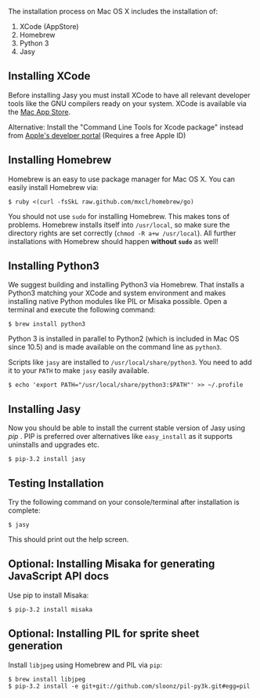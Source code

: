The installation process on Mac OS X includes the installation of:

1. XCode (AppStore)
2. Homebrew
3. Python 3
4. Jasy 


Installing XCode
----------------

Before installing Jasy you must install XCode to have all relevant developer tools like the GNU compilers ready on your system. XCode is available via the [Mac App Store](http://itunes.apple.com/de/app/xcode/id497799835?mt=12).

Alternative: Install the "Command Line Tools for Xcode package" instead from [Apple's develper portal](http://developer.apple.com/downloads) (Requires a free Apple ID)


Installing Homebrew
-------------------

Homebrew is an easy to use package manager for Mac OS X. You can easily install Homebrew via:

    $ ruby <(curl -fsSkL raw.github.com/mxcl/homebrew/go)

You should not use `sudo` for installing Homebrew. This makes tons of problems. Homebrew installs itself into `/usr/local`, so make sure the directory rights are set correctly (`chmod -R a+w /usr/local`). All further installations with Homebrew should happen **without `sudo`** as well!


Installing Python3
------------------

We suggest building and installing Python3 via Homebrew. That installs a Python3 matching your XCode and system environment and makes installing native Python modules like PIL or Misaka possible. Open a terminal and execute the following command:

    $ brew install python3

Python 3 is installed in parallel to Python2 (which is included in Mac OS since 10.5) and is made available on the command line as `python3`. 

Scripts like `jasy` are installed to `/usr/local/share/python3`. You need to add it to your `PATH` to make `jasy` easily available.

    $ echo 'export PATH="/usr/local/share/python3:$PATH"' >> ~/.profile


Installing Jasy
---------------

Now you should be able to install the current stable version of Jasy using _pip_ . PIP is preferred over alternatives like `easy_install` as it supports uninstalls and upgrades etc. 

    $ pip-3.2 install jasy



Testing Installation
--------------------

Try the following command on your console/terminal after installation is complete:

    $ jasy

This should print out the help screen.



Optional: Installing Misaka for generating JavaScript API docs
--------------------------------------------------------------

Use pip to install Misaka: 

    $ pip-3.2 install misaka


Optional: Installing PIL for sprite sheet generation
----------------------------------------------------

Install `libjpeg` using Homebrew and PIL via `pip`:

    $ brew install libjpeg
    $ pip-3.2 install -e git+git://github.com/sloonz/pil-py3k.git#egg=pil

